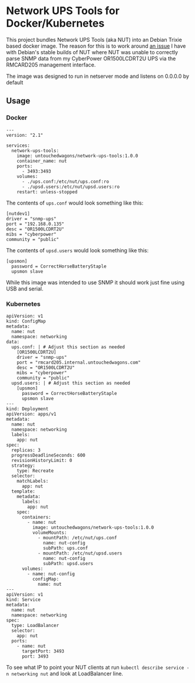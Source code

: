 # Network UPS Tools for Docker/Kubernetes

This project bundles Network UPS Tools (aka NUT) into an Debian Trixie based docker image. The reason for this is to work around [an issue](https://github.com/networkupstools/nut/issues/2077) I have with Debian's stable builds of NUT where NUT was unable to correctly parse SNMP data from my CyberPower OR1500LCDRT2U UPS via the RMCARD205 management interface.

The image was designed to run in netserver mode and listens on 0.0.0.0 by default

## Usage

### Docker

    ---
    version: "2.1"

    services:
      network-ups-tools:
        image: untouchedwagons/network-ups-tools:1.0.0
        container_name: nut
        ports:
          - 3493:3493
        volumes:
          - ./ups.conf:/etc/nut/ups.conf:ro
          - ./upsd.users:/etc/nut/upsd.users:ro
        restart: unless-stopped

The contents of `ups.conf` would look something like this:

    [nutdev1]
    driver = "snmp-ups"
    port = "192.168.0.135"
    desc = "OR1500LCDRT2U"
    mibs = "cyberpower"
    community = "public"

The contents of `upsd.users` would look something like this:

    [upsmon]
      password = CorrectHorseBatteryStaple
      upsmon slave

While this image was intended to use SNMP it should work just fine using USB and serial.

### Kubernetes

    apiVersion: v1
    kind: ConfigMap
    metadata:
      name: nut
      namespace: networking
    data:
      ups.conf: | # Adjust this section as needed
        [OR1500LCDRT2U]
        driver = "snmp-ups"
        port = "rmcard205.internal.untouchedwagons.com"
        desc = "OR1500LCDRT2U"
        mibs = "cyberpower"
        community = "public"
      upsd.users: | # Adjust this section as needed
        [upsmon]
          password = CorrectHorseBatteryStaple
          upsmon slave
    ---
    kind: Deployment
    apiVersion: apps/v1
    metadata:
      name: nut
      namespace: networking
      labels:
        app: nut
    spec:
      replicas: 3
      progressDeadlineSeconds: 600
      revisionHistoryLimit: 0
      strategy:
        type: Recreate
      selector:
        matchLabels:
          app: nut
      template:
        metadata:
          labels:
            app: nut
        spec:
          containers:
            - name: nut
              image: untouchedwagons/network-ups-tools:1.0.0
              volumeMounts:
                - mountPath: /etc/nut/ups.conf
                  name: nut-config
                  subPath: ups.conf
                - mountPath: /etc/nut/upsd.users
                  name: nut-config
                  subPath: upsd.users
          volumes:
            - name: nut-config
              configMap:
                name: nut
    ---
    apiVersion: v1
    kind: Service
    metadata:
      name: nut
      namespace: networking
    spec:
      type: LoadBalancer
      selector:
        app: nut
      ports:
        - name: nut
          targetPort: 3493
          port: 3493

To see what IP to point your NUT clients at run `kubectl describe service -n networking nut` and look at LoadBalancer line.
